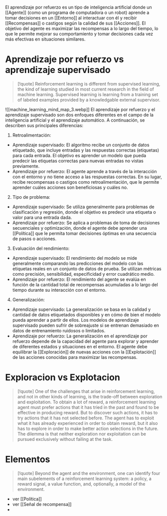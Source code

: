 El aprendizaje por refuerzo es un tipo de inteligencia artificial donde un [[Agente]] (como un programa de computadora o un robot) aprende a tomar decisiones en un [[Entorno]]
al interactuar con él y recibir [[Recompensas]] o castigos según la calidad de sus [[Acciones]]. El objetivo del agente es maximizar las recompensas a lo largo del tiempo, lo que le permite mejorar su comportamiento y tomar decisiones cada vez más efectivas en situaciones similares.


# Aprendizaje por refuerzo vs aprendizaje supervisado 
> [!quote]
> Reinforcement learning is different from supervised learning, the kind of learning studied in most current research in the field of machine learning. Supervised learning is learning from a training set of labeled examples provided by a knowledgable external supervisor.

![[machine_learning_mind_map_3.webp]]
El aprendizaje por refuerzo y el aprendizaje supervisado son dos enfoques diferentes en el campo de la inteligencia artificial y el aprendizaje automático. A continuación, se describen sus principales diferencias:

1.  Retroalimentación:

-   Aprendizaje supervisado: El algoritmo recibe un conjunto de datos etiquetado, que incluye entradas y las respuestas correctas (etiquetas) para cada entrada. El objetivo es aprender un modelo que pueda predecir las etiquetas correctas para nuevas entradas no vistas previamente.
-   Aprendizaje por refuerzo: El agente aprende a través de la interacción con el entorno y no tiene acceso a las respuestas correctas. En su lugar, recibe recompensas o castigos como retroalimentación, que le permite aprender cuáles acciones son beneficiosas y cuáles no.

2.  Tipo de problema:

-   Aprendizaje supervisado: Se utiliza generalmente para problemas de clasificación y regresión, donde el objetivo es predecir una etiqueta o valor para una entrada dada.
-   Aprendizaje por refuerzo: Se aplica a problemas de toma de decisiones secuenciales y optimización, donde el agente debe aprender una [[Política]] que le permita tomar decisiones óptimas en una secuencia de pasos o acciones.

3.  Evaluación del rendimiento:

-   Aprendizaje supervisado: El rendimiento del modelo se mide generalmente comparando las predicciones del modelo con las etiquetas reales en un conjunto de datos de prueba. Se utilizan métricas como precisión, sensibilidad, especificidad y error cuadrático medio.
-   Aprendizaje por refuerzo: El rendimiento del agente se evalúa en función de la cantidad total de recompensas acumuladas a lo largo del tiempo durante su interacción con el entorno.

4.  Generalización:

-   Aprendizaje supervisado: La generalización se basa en la calidad y cantidad de datos etiquetados disponibles y en cómo de bien el modelo pueda aprender a partir de ellos. Los modelos de aprendizaje supervisado pueden sufrir de sobreajuste si se entrenan demasiado en datos de entrenamiento ruidosos o limitados.
-   Aprendizaje por refuerzo: La generalización en el aprendizaje por refuerzo depende de la capacidad del agente para explorar y aprender de diferentes estados y situaciones en el entorno. El agente debe equilibrar la [[Exploración]] de nuevas acciones con la [[Explotación]] de las acciones conocidas para maximizar las recompensas.

# Exploracion vs Explotacion

> [!quote]
> One of the challenges that arise in reinforcement learning, and not in other kinds of learning, is the trade-off between exploration and exploitation. To obtain a lot of reward, a reinforcement learning agent must prefer actions that it has tried in the past and found to be effective in producing reward. But to discover such actions, it has to try actions that it has not selected before. The agent has to exploit what it has already experienced in order to obtain reward, but it also has to explore in order to make better action selections in the future. The dilemma is that neither exploration nor exploitation can be pursued exclusively without failing at the task.

# Elementos 

> [!quote]
> Beyond the agent and the environment, one can identify four main subelements of a reinforcement learning system: a policy, a reward signal, a value function, and, optionally, a model of the environment.

- ver [[Política]]
- ver [[Señal de recompensa]]
- 